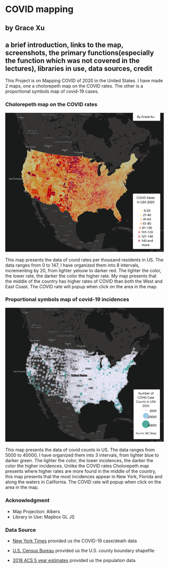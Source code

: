 # COVID mapping
## by Grace Xu
## a brief introduction, links to the map, screenshots, the primary functions(especially the function which was not covered in the lectures), libraries in use, data sources, credit

This Project is on Mapping COVID of 2020 in the United States. I have made 2 maps, one a cholorepeth map on the COVID rates. The other is a proportional symbols map of covid-19 cases.

### Cholorepeth map on the COVID rates
![Cholorepeth map on the COVID rates](img/map1.png)

This map presents the data of covid rates per thousand residents in US. The data ranges from 0 to 147, I have organized them into 8 intervals, incrementing by 20, from lighter yeloow to darker red. The lighter the color, the lower rate, the darker the color the higher rate. My map presents that the middle of the country has higher rates of COVID than both the West and East Coast. The COVID rate will popup when click on the area in the map.

### Proportional symbols map of covid-19 incidences
![Proportional symbols map of covid-19 incidences](img/map2.png)

This map presents the data of covid counts in US. The data ranges from 5000 to 40000, I have organized them into 3 intervals, from lighter blue to darker green. The lighter the color, the lower incidences, the darker the color the higher incidences. Unlike the COVID rates Cholorepeth map presents where higher rates are more found in the middle of the country, this map presents that the most incidences appear in New York, Florida and along the waters in California. The COVID rate will popup when click on the area in the map.

### Acknowledgment

- Map Projection: Albers
- Library in Use: Mapbox GL JS

### Data Source

- [New York Times](https://github.com/nytimes/covid-19-data/blob/43d32dde2f87bd4dafbb7d23f5d9e878124018b8/live/us-counties.csv) provided us the COVID-19 case/death data

- [U.S. Census Bureau](https://www.census.gov/geographies/mapping-files/time-series/geo/carto-boundary-file.html) provided us the U.S. county boundary shapefile

- [2018 ACS 5 year estimates](https://data.census.gov/cedsci/table?g=0100000US%24050000&d=ACS%205-Year%20Estimates%20Data%20Profiles&tid=ACSDP5Y2018.DP05&hidePreview=true) provided us the population data